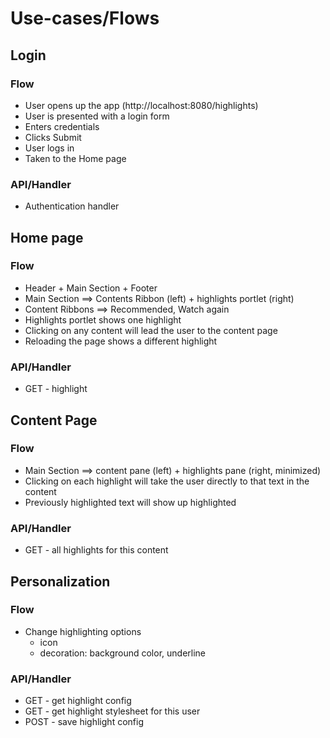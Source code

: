 # Use-cases/Flows

## Login
### Flow
- User opens up the app (http://localhost:8080/highlights)
- User is presented with a login form
- Enters credentials
- Clicks Submit
- User logs in
- Taken to the Home page

### API/Handler
- Authentication handler

## Home page
### Flow
- Header + Main Section + Footer
- Main Section ==> Contents Ribbon (left) + highlights portlet (right)
- Content Ribbons ==> Recommended, Watch again
- Highlights portlet shows one highlight 
- Clicking on any content will lead the user to the content page
- Reloading the page shows a different highlight
### API/Handler
- GET - highlight

## Content Page
### Flow
- Main Section ==> content pane (left) + highlights pane (right, minimized)
- Clicking on each highlight will take the user directly to that text in the content
- Previously highlighted text will show up highlighted
### API/Handler
- GET - all highlights for this content

## Personalization
### Flow
- Change highlighting options
  - icon
  - decoration: background color, underline
### API/Handler
- GET - get highlight config
- GET - get highlight stylesheet for this user
- POST - save highlight config


